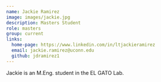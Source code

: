 ```yaml
---
name: Jackie Ramirez
image: images/jackie.jpg
description: Masters Student
role: masters
group: current
links:
  home-page: https://www.linkedin.com/in/ltjackieramirez
  email: jackie.ramirez@uconn.edu
  github: jdramirez1
---
```


Jackie is an M.Eng. student in the EL GATO Lab.